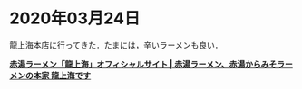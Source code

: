 # 2020年03月24日


龍上海本店に行ってきた．たまには，辛いラーメンも良い．


**[赤湯ラーメン「龍上海」オフィシャルサイト | 赤湯ラーメン、赤湯からみそラーメンの本家 龍上海です](https://ryushanhai.com/)**


